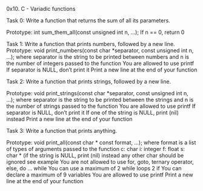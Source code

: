 0x10. C - Variadic functions

Task 0:
Write a function that returns the sum of all its parameters.

Prototype: int sum_them_all(const unsigned int n, ...);
If n == 0, return 0

Task 1:
Write a function that prints numbers, followed by a new line.
Prototype: void print_numbers(const char *separator, const unsigned int n, ...);
where separator is the string to be printed between numbers
and n is the number of integers passed to the function
You are allowed to use printf
If separator is NULL, don’t print it
Print a new line at the end of your function

Task 2:
Write a function that prints strings, followed by a new line.

Prototype: void print_strings(const char *separator, const unsigned int n, ...);
where separator is the string to be printed between the strings
and n is the number of strings passed to the function
You are allowed to use printf
If separator is NULL, don’t print it
If one of the string is NULL, print (nil) instead
Print a new line at the end of your function

Task 3:
Write a function that prints anything.

Prototype: void print_all(const char * const format, ...);
where format is a list of types of arguments passed to the function
c: char
i: integer
f: float
s: char * (if the string is NULL, print (nil) instead
any other char should be ignored
see example
You are not allowed to use for, goto, ternary operator, else, do ... while
You can use a maximum of
2 while loops
2 if
You can declare a maximum of 9 variables
You are allowed to use printf
Print a new line at the end of your function
